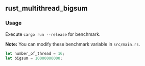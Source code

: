 ## rust_multithread_bigsum
### Usage
Execute `cargo run --release` for benchmark.

**Note:** You can modify these benchmark variable in `src/main.rs`.

```rust
let number_of_thread = 16;
let bigsum = 10000000000;
```
